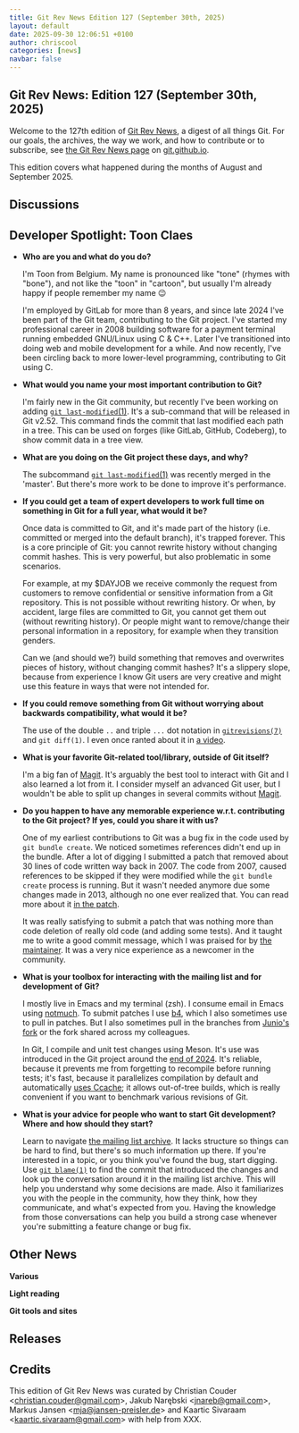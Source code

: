 ```yaml
---
title: Git Rev News Edition 127 (September 30th, 2025)
layout: default
date: 2025-09-30 12:06:51 +0100
author: chriscool
categories: [news]
navbar: false
---
```


## Git Rev News: Edition 127 (September 30th, 2025)

Welcome to the 127th edition of [Git Rev News](https://git.github.io/rev_news/rev_news/),
a digest of all things Git. For our goals, the archives, the way we work, and how to contribute or to
subscribe, see [the Git Rev News page](https://git.github.io/rev_news/rev_news/) on [git.github.io](http://git.github.io).

This edition covers what happened during the months of August and September 2025.

## Discussions

<!---
### General
-->

<!---
### Reviews
-->

<!---
### Support
-->

## Developer Spotlight: Toon Claes

* **Who are you and what do you do?**

  I'm Toon from Belgium. My name is pronounced like "tone" (rhymes with
  "bone"), and not like the "toon" in "cartoon", but usually I'm already
  happy if people remember my name 😉

  I'm employed by GitLab for more than 8 years, and since late 2024 I've
  been part of the Git team, contributing to the Git project. I've started
  my professional career in 2008 building software for a payment terminal
  running embedded GNU/Linux using C & C++. Later I've transitioned into
  doing web and mobile development for a while. And now recently, I've
  been circling back to more lower-level programming, contributing to Git
  using C.

* **What would you name your most important contribution to Git?**

  I'm fairly new in the Git community, but recently I've been working on
  adding [`git last-modified`(1)](https://git.github.io/htmldocs/git-last-modified.html).
  It's a sub-command that will be released in Git v2.52. This command
  finds the commit that last modified each path in a tree. This can
  be used on forges (like GitLab, GitHub, Codeberg), to show commit
  data in a tree view.

* **What are you doing on the Git project these days, and why?**

  The subcommand [`git last-modified`(1)](https://git.github.io/htmldocs/git-last-modified.html)
  was recently merged in the 'master'. But there's more work to be
  done to improve it's performance.

* **If you could get a team of expert developers to work full time on
  something in Git for a full year, what would it be?**

  Once data is committed to Git, and it's made part of the history (i.e.
  committed or merged into the default branch), it's trapped forever. This
  is a core principle of Git: you cannot rewrite history without changing
  commit hashes. This is very powerful, but also problematic in some
  scenarios.

  For example, at my $DAYJOB we receive commonly the request from
  customers to remove confidential or sensitive information from a Git
  repository. This is not possible without rewriting history. Or when, by
  accident, large files are committed to Git, you cannot get them out
  (without rewriting history). Or people might want to remove/change
  their personal information in a repository, for example when they
  transition genders.

  Can we (and should we?) build something that removes and overwrites
  pieces of history, without changing commit hashes? It's a slippery
  slope, because from experience I know Git users are very creative and
  might use this feature in ways that were not intended for.

* **If you could remove something from Git without worrying about
  backwards compatibility, what would it be?**

  The use of the double `..` and triple `...` dot notation in
  [`gitrevisions(7)`](https://git-scm.com/docs/gitrevisions#_dotted_range_notations)
  and `git diff(1)`. I even once ranted about it in [a video](https://www.youtube.com/watch?v=phThP8DwJVs).

* **What is your favorite Git-related tool/library, outside of
  Git itself?**

  I'm a big fan of [Magit][1]. It's arguably the best tool to interact
  with Git and I also learned a lot from it. I consider myself an
  advanced Git user, but I wouldn't be able to split up changes in
  several commits without [Magit][1].

[1]: https://magit.vc/

* **Do you happen to have any memorable experience w.r.t. contributing
  to the Git project? If yes, could you share it with us?**

  One of my earliest contributions to Git was a bug fix in the code used
  by `git bundle create`. We noticed sometimes references didn't end up in
  the bundle. After a lot of digging I submitted a patch that removed
  about 30 lines of code written way back in 2007. The code from 2007,
  caused references to be skipped if they were modified while the
  `git bundle create` process is running. But it wasn't needed anymore
  due some changes made in 2013, although no one ever realized that.
  You can read more about it [in the patch][2].

  It was really satisfying to submit a patch that was nothing more than
  code deletion of really old code (and adding some tests). And it taught
  me to write a good commit message, which I was praised for by
  [the maintainer][3]. It was a very nice experience as a newcomer in the
  community.

[2]: https://lore.kernel.org/git/20241211-fix-bundle-create-race-v3-1-0587f6f9db1b@iotcl.com/
[3]: https://lore.kernel.org/git/xmqqzfl4l22t.fsf@gitster.g/

* **What is your toolbox for interacting with the mailing list and for
  development of Git?**

  I mostly live in Emacs and my terminal (zsh). I consume email in Emacs
  using [notmuch][4]. To submit patches I use [b4][5], which I also
  sometimes use to pull in patches. But I also sometimes pull in
  the branches from [Junio's fork][6] or the fork shared across
  my colleagues.

  In Git, I compile and unit test changes using Meson. It's use was
  introduced in the Git project around the [end of 2024][7]. It's
  reliable, because it prevents me from forgetting to recompile
  before running tests; it's fast, because it parallelizes compilation
  by default and automatically [uses Ccache][8]; it allows out-of-tree
  builds, which is really convenient if you want to benchmark various
  revisions of Git.

[4]: https://notmuchmail.org/doc/latest/notmuch-emacs.html
[5]: https://github.com/mricon/b4
[6]: https://github.com/gitster/git
[7]: https://lore.kernel.org/git/20241206-pks-meson-v11-0-525ed4792b88@pks.im/
[8]: https://mesonbuild.com/Feature-autodetection.html#ccache

* **What is your advice for people who want to start Git development?
  Where and how should they start?**

  Learn to navigate [the mailing list archive][9]. It lacks structure so
  things can be hard to find, but there's so much information up there. If
  you're interested in a topic, or you think you've found the bug, start digging.
  Use [`git blame(1)`][10] to find the commit that introduced the changes
  and look up the conversation around it in the mailing list archive.
  This will help you understand why some decisions are made. Also it
  familiarizes you with the people in the community, how they think,
  how they communicate, and what's expected from you. Having the
  knowledge from those conversations can help you build a strong case
  whenever you're submitting a feature change or bug fix.

[9]: https://lore.kernel.org/git
[10]: https://git-scm.com/docs/git-blame


## Other News

__Various__


__Light reading__

<!---
__Easy watching__
-->

__Git tools and sites__


## Releases


## Credits

This edition of Git Rev News was curated by
Christian Couder &lt;<christian.couder@gmail.com>&gt;,
Jakub Narębski &lt;<jnareb@gmail.com>&gt;,
Markus Jansen &lt;<mja@jansen-preisler.de>&gt; and
Kaartic Sivaraam &lt;<kaartic.sivaraam@gmail.com>&gt;
with help from XXX.
